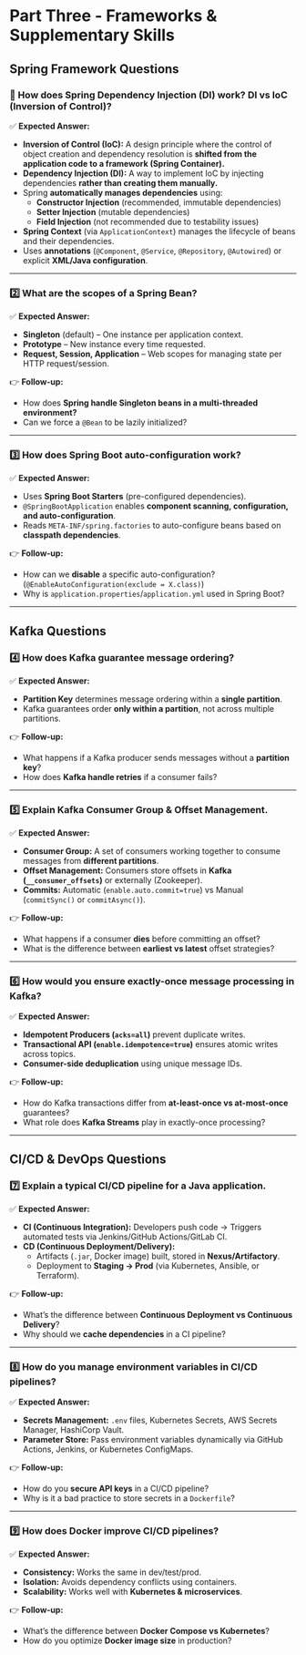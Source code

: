 # **Part Three - Frameworks & Supplementary Skills**

## **Spring Framework Questions**

### **️⃣ How does Spring Dependency Injection (DI) work? DI vs IoC (Inversion of Control)?**

✅ **Expected Answer:**
- **Inversion of Control (IoC):** A design principle where the control of object creation and dependency resolution is **shifted from the application code to a framework (Spring Container).**
- **Dependency Injection (DI):** A way to implement IoC by injecting dependencies **rather than creating them manually.**
- Spring **automatically manages dependencies** using:
    - **Constructor Injection** (recommended, immutable dependencies)
    - **Setter Injection** (mutable dependencies)
    - **Field Injection** (not recommended due to testability issues)
- **Spring Context** (via `ApplicationContext`) manages the lifecycle of beans and their dependencies.
- Uses **annotations** (`@Component`, `@Service`, `@Repository`, `@Autowired`) or explicit **XML/Java configuration**.

---

### **2️⃣ What are the scopes of a Spring Bean?**
✅ **Expected Answer:**
- **Singleton** (default) – One instance per application context.
- **Prototype** – New instance every time requested.
- **Request, Session, Application** – Web scopes for managing state per HTTP request/session.

👉 **Follow-up:**
- How does **Spring handle Singleton beans in a multi-threaded environment?**
- Can we force a `@Bean` to be lazily initialized?

---

### **3️⃣ How does Spring Boot auto-configuration work?**
✅ **Expected Answer:**
- Uses **Spring Boot Starters** (pre-configured dependencies).
- `@SpringBootApplication` enables **component scanning, configuration, and auto-configuration**.
- Reads `META-INF/spring.factories` to auto-configure beans based on **classpath dependencies**.

👉 **Follow-up:**
- How can we **disable** a specific auto-configuration? (`@EnableAutoConfiguration(exclude = X.class)`)
- Why is `application.properties`/`application.yml` used in Spring Boot?

---

## **Kafka Questions**

### **4️⃣ How does Kafka guarantee message ordering?**
✅ **Expected Answer:**
- **Partition Key** determines message ordering within a **single partition**.
- Kafka guarantees order **only within a partition**, not across multiple partitions.

👉 **Follow-up:**
- What happens if a Kafka producer sends messages without a **partition key**?
- How does **Kafka handle retries** if a consumer fails?

---

### **5️⃣ Explain Kafka Consumer Group & Offset Management.**
✅ **Expected Answer:**
- **Consumer Group:** A set of consumers working together to consume messages from **different partitions**.
- **Offset Management:** Consumers store offsets in **Kafka (`__consumer_offsets`)** or externally (Zookeeper).
- **Commits:** Automatic (`enable.auto.commit=true`) vs Manual (`commitSync()` or `commitAsync()`).

👉 **Follow-up:**
- What happens if a consumer **dies** before committing an offset?
- What is the difference between **earliest vs latest** offset strategies?

---

### **6️⃣ How would you ensure exactly-once message processing in Kafka?**
✅ **Expected Answer:**
- **Idempotent Producers (`acks=all`)** prevent duplicate writes.
- **Transactional API (`enable.idempotence=true`)** ensures atomic writes across topics.
- **Consumer-side deduplication** using unique message IDs.

👉 **Follow-up:**
- How do Kafka transactions differ from **at-least-once vs at-most-once** guarantees?
- What role does **Kafka Streams** play in exactly-once processing?

---

## **CI/CD & DevOps Questions**

### **7️⃣ Explain a typical CI/CD pipeline for a Java application.**
✅ **Expected Answer:**
- **CI (Continuous Integration):** Developers push code → Triggers automated tests via Jenkins/GitHub Actions/GitLab CI.
- **CD (Continuous Deployment/Delivery):**
    - Artifacts (`.jar`, Docker image) built, stored in **Nexus/Artifactory**.
    - Deployment to **Staging → Prod** (via Kubernetes, Ansible, or Terraform).

👉 **Follow-up:**
- What’s the difference between **Continuous Deployment vs Continuous Delivery**?
- Why should we **cache dependencies** in a CI pipeline?

---

### **8️⃣ How do you manage environment variables in CI/CD pipelines?**
✅ **Expected Answer:**
- **Secrets Management:** `.env` files, Kubernetes Secrets, AWS Secrets Manager, HashiCorp Vault.
- **Parameter Store:** Pass environment variables dynamically via GitHub Actions, Jenkins, or Kubernetes ConfigMaps.

👉 **Follow-up:**
- How do you **secure API keys** in a CI/CD pipeline?
- Why is it a bad practice to store secrets in a `Dockerfile`?

---

### **9️⃣ How does Docker improve CI/CD pipelines?**
✅ **Expected Answer:**
- **Consistency:** Works the same in dev/test/prod.
- **Isolation:** Avoids dependency conflicts using containers.
- **Scalability:** Works well with **Kubernetes & microservices**.

👉 **Follow-up:**
- What’s the difference between **Docker Compose vs Kubernetes**?
- How do you optimize **Docker image size** in production?
